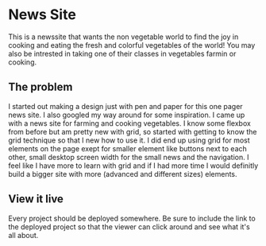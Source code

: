 # News Site

This is a newssite that wants the non vegetable world to find the joy in cooking and eating the fresh and colorful vegetables of the world! You may also be intrested in taking one of their classes in vegetables farmin or cooking.

## The problem

I started out making a design just with pen and paper for this one pager news site. I also googled my way around for some inspiration. I came up with a news site for farming and cooking vegetables. I know some flexbox from before but am pretty new with grid, so started with getting to know the grid technique so that I new how to use it. I did end up using grid for most elements on the page exept for smaller element like buttons next to each other, small desktop screen width for the small news and the navigation. I feel like I have more to learn with grid and if I had more time I would definitly build a bigger site with more (advanced and different sizes) elements.

## View it live
Every project should be deployed somewhere. Be sure to include the link to the deployed project so that the viewer can click around and see what it's all about.
